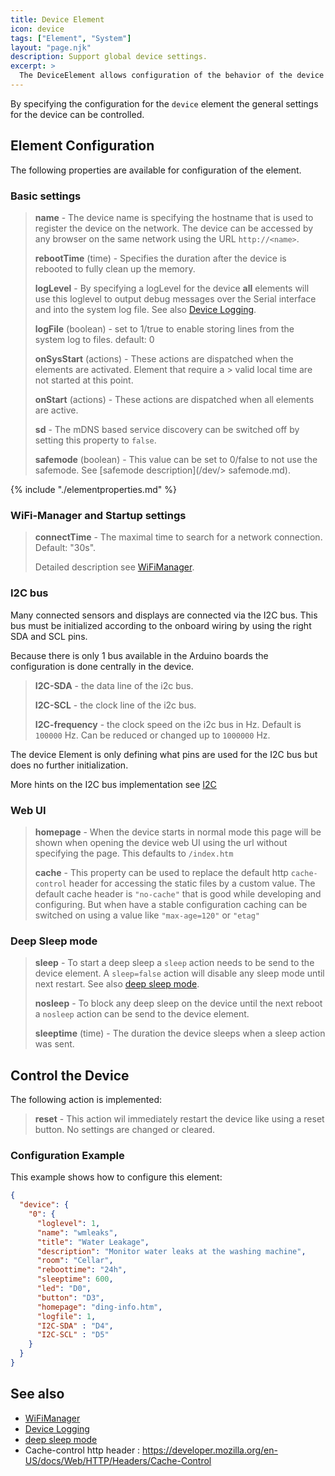 ```yaml
---
title: Device Element
icon: device
tags: ["Element", "System"]
layout: "page.njk"
description: Support global device settings. 
excerpt: >
  The DeviceElement allows configuration of the behavior of the device and the features offered by the board class.
---
```


By specifying the configuration for the `device` element the general settings for the device can be controlled.


## Element Configuration

The following properties are available for configuration of the element.

<object data="/element.svg?device" type="image/svg+xml"></object>

### Basic settings

> **name** - The device name is specifying the hostname that is used to register the device on the network.
> The device can be accessed by any browser on the same network using the URL `http://<name>`.
>
> **rebootTime** (time) - Specifies the duration after the device is rebooted to fully clean up the memory.
>
> **logLevel** - By specifying a logLevel for the device **all** elements will use this loglevel
> to output debug messages over the Serial interface and into the system log file.
> See also [Device Logging](/dev/logger.md).
>
> **logFile** (boolean) - set to 1/true to enable storing lines from the system log to files. default: 0
>
> **onSysStart** (actions) - These actions are dispatched when the elements are activated. Element that require a > valid local time are not started at this point.  
>
> **onStart** (actions) - These actions are dispatched when all elements are active.
>
> **sd** - The mDNS based service discovery can be switched off by setting this property to `false`.
>
> **safemode** (boolean) - This value can be set to 0/false to not use the safemode. See [safemode description](/dev/> safemode.md).

{% include "./elementproperties.md" %}


### WiFi-Manager and Startup settings

> **connectTime** - The maximal time to search for a network connection. Default: "30s".
>
> Detailed description see [WiFiManager](/dev/wifimanager.md).


### I2C bus

Many connected sensors and displays are connected via the I2C bus. This bus must be initialized according to the onboard wiring by using the right SDA and SCL pins.

Because there is only 1 bus available in the Arduino boards the configuration is done centrally in the device.

> **I2C-SDA** - the data line of the i2c bus.
>
> **I2C-SCL** - the clock line of the i2c bus.
>
> **I2C-frequency** - the clock speed on the i2c bus in Hz. Default is `100000` Hz. Can be reduced or changed up to `1000000` Hz.

The device Element is only defining what pins are used for the I2C bus but does no further initialization.

More hints on the I2C bus implementation see [I2C](/dev/i2c.md)


### Web UI

> **homepage** - When the device starts in normal mode this page will be shown
> when opening the device web UI using the url without specifying the page.
> This defaults to `/index.htm`
>
> **cache** - This property can be used to replace the default http `cache-control` header
> for accessing the static files by a custom value.
> The default cache header is `"no-cache"` that is good while developing and configuring.
> But when have a stable configuration caching can be switched on using a value like `"max-age=120"` or `"etag"`


### Deep Sleep mode

> **sleep** - To start a deep sleep a `sleep` action needs to be send to the device element.
> A `sleep=false` action will disable any sleep mode until next restart.
> See also [deep sleep mode](/dev/deepsleep.md).
>
> **nosleep** -  To block any deep sleep on the device
> until the next reboot a `nosleep` action can be send to the device element.
>
> **sleeptime** (time) -  The duration the device sleeps when a sleep action was sent.


## Control the Device

The following action is implemented:

> **reset** - This action wil immediately restart the device like using a reset button.
> No settings are changed or cleared.

<!-- reset , restart ??? -->

### Configuration Example

This example shows how to configure this element:

``` json
{
  "device": {
    "0": {
      "loglevel": 1,
      "name": "wmleaks",
      "title": "Water Leakage",
      "description": "Monitor water leaks at the washing machine",
      "room": "Cellar",
      "reboottime": "24h",
      "sleeptime": 600,
      "led": "D0",
      "button": "D3",
      "homepage": "ding-info.htm",
      "logfile": 1,
      "I2C-SDA" : "D4",
      "I2C-SCL" : "D5"
    }
  }
}
```

## See also

* [WiFiManager](/dev/wifimanager.md)
* [Device Logging](/dev/logger.md)
* [deep sleep mode](/dev/deepsleep.md)
* Cache-control http header : <https://developer.mozilla.org/en-US/docs/Web/HTTP/Headers/Cache-Control>
